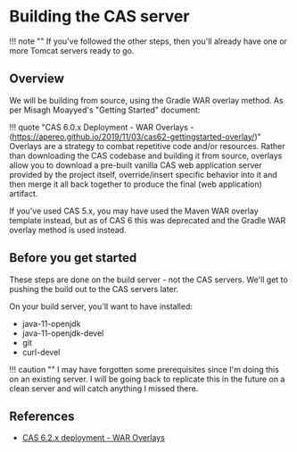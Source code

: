 # Building the CAS server

!!! note ""
    If you've followed the other steps, then you'll already have one or more Tomcat servers ready to go.

## Overview
We will be building from source, using the Gradle WAR overlay method.  As per Misagh Moayyed's "Getting Started" document:

!!! quote "CAS 6.0.x Deployment - WAR Overlays - (https://apereo.github.io/2019/11/03/cas62-gettingstarted-overlay/)"
    Overlays are a strategy to combat repetitive code and/or resources. Rather than downloading the CAS codebase and building it from source, overlays allow you to download a pre-built vanilla CAS web application server provided by the project itself, override/insert specific behavior into it and then merge it all back together to produce the final (web application) artifact.

If you've used CAS 5.x, you may have used the Maven WAR overlay template instead, but as of CAS 6 this was deprecated and the Gradle WAR overlay method is used instead.

## Before you get started

These steps are done on the build server - not the CAS servers.  We'll get to pushing the build out to the CAS servers later.

On your build server, you'll want to have installed:

* java-11-openjdk
* java-11-openjdk-devel
* git
* curl-devel

!!! caution ""
    I may have forgotten some prerequisites since I'm doing this on an existing server.   I will be going back to replicate this in the future on a clean server and will catch anything I missed there.

## References
* [CAS 6.2.x deployment - WAR Overlays](https://apereo.github.io/2019/11/03/cas62-gettingstarted-overlay/)
